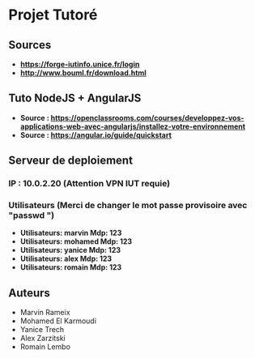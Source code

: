 # Projet Tutoré

## Sources
* **https://forge-iutinfo.unice.fr/login**
* **http://www.bouml.fr/download.html**

## Tuto NodeJS + AngularJS
* **Source : https://openclassrooms.com/courses/developpez-vos-applications-web-avec-angularjs/installez-votre-environnement**
* **Source : https://angular.io/guide/quickstart**

## Serveur de deploiement
### IP : 10.0.2.20 (Attention VPN IUT requie)
### Utilisateurs (Merci de changer le mot passe provisoire avec "passwd <identifiant>")
* **Utilisateurs:	marvin		Mdp:	123**
* **Utilisateurs:	mohamed		Mdp:	123**
* **Utilisateurs:	yanice		Mdp:	123**
* **Utilisateurs:	alex		Mdp:	123**
* **Utilisateurs:	romain		Mdp:	123**

## Auteurs

* Marvin Rameix
* Mohamed El Karmoudi
* Yanice Trech
* Alex Zarzitski
* Romain Lembo